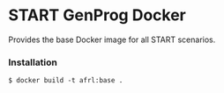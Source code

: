 # START GenProg Docker

Provides the base Docker image for all START scenarios.

### Installation

```
$ docker build -t afrl:base .
```

